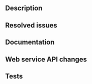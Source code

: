 ## Description

<!--
Describe your changes here:

- What's the problem solved (briefly, since the issue is where this is elaborated in more detail).
- Introduce your implementation approach in a way that helps reviewing it well.
-->

## Resolved issues

<!--
- Note the Jira and GitHub issue(s) resolved by this PR (`Fixes|Resolves ...`).
- Make sure that the linked issue titles & descriptions are also up to date.
-->

## Documentation

<!--
Please make sure that...
- Documentation impacted by the changes is up to date (becomes so, remains so).
  - Public documentation is in the repository in the docs/ folder.
  - If there impacts on Canonical processes the relevant documentation should be update outside the repository, confirm that this has happened.
- Tests are included for the changed functionality in this PR. If to be merged without tests, please elaborate why.
-->

## Web service API changes

<!--
- Are there new endpoints introduced? Please detail for each of them...
  - The rationale for introducing it
  - The interface
    - the HTTP verb
    - the URL structure
    - Versioning
      - Is it expected to be long time stable? It should be versioned (e.g. `.../v2/...`)
      - ... or it expected to evolve, perhaps expected to be a system internal need or something we are expecting to iterate on still? It should be marked unstable (e.g. `.../unstable/...`)
    - the possible request body
    - the response bodies and status code(s) for success and possible failure case(s)
  - Authorization
    - What credentials are required to access the resource?
    - What automated test scenarios are included for authorization failures?
- Are there changed database queries? (... which could cause performance regressions)
- Are there required configuration changes?
- Are there DB migrations included?
- ... or other things you'd like to be aware of at deploy time?
-->

## Tests

<!--
- How was this PR tested? Please provide steps to follow so that the reviewer(s) can test on their end.
-->
